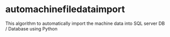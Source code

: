 # automachinefiledataimport
This algorithm to automatically import the machine data into SQL server DB / Database using Python
